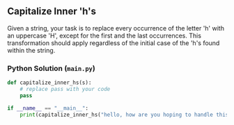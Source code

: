 ## Capitalize Inner 'h's

Given a string, your task is to replace every occurrence of the letter 'h' with an uppercase 'H', except for the first and the last occurrences. This transformation should apply regardless of the initial case of the 'h's found within the string.

### Python Solution (`main.py`)

```python
def capitalize_inner_hs(s):
    # replace pass with your code
    pass

if __name__ == "__main__":
    print(capitalize_inner_hs("hello, how are you hoping to handle this?"))
```
